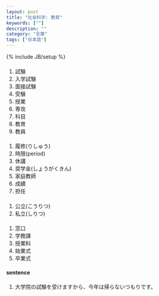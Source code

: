 ```yaml
---
layout: post
title: "社会科学: 教育"
keywords: [""]
description: ""
category: "言葉"
tags: ["日本語"]
---
```

{% include JB/setup %}

####
1. 試験
2. 入学試験
2. 面接試験
3. 受験
4. 授業 
5. 専攻
6. 科目
7. 教育
8. 教員

####
1. 履修(りしゅう)
2. 時限(period)
3. 休講
4. 奨学金(しょうがくきん)
5. 家庭教師
6. 成績
7. 担任

####
1. 公立(こうりつ)
2. 私立(しりつ)

####
1. 窓口
2. 学務課
3. 授業料
4. 始業式
5. 卒業式


#### sentence
1. 大学院の試験を受けますから、今年は帰らないつもりです。

